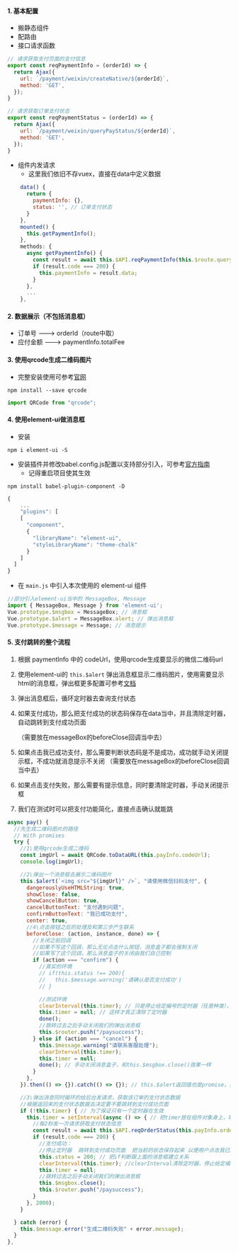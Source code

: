 #### 1. 基本配置

- 搬静态组件
- 配路由
- 接口请求函数

```js
// 请求获取支付页面的支付信息
export const reqPaymentInfo = (orderId) => {
  return Ajax({
    url: `/payment/weixin/createNative/${orderId}`,
    method: 'GET',
  });
}

// 请求获取订单支付状态
export const reqPaymentStatus = (orderId) => {
  return Ajax({
    url: `/payment/weixin/queryPayStatus/${orderId}`,
    method: 'GET',
  });
}
```

- 组件内发请求
  - 这里我们依旧不存vuex，直接在data中定义数据

```js
    data() {
      return {
        paymentInfo: {},
        status: '', // 订单支付状态
      }
    },
    mounted() {
      this.getPaymentInfo();
    },
    methods: {
      async getPaymentInfo() {
        const result = await this.$API.reqPaymentInfo(this.$route.query.orderId);
        if (result.code === 200) {
          this.paymentInfo = result.data;
        }
      },
      ...
    },
```

#### 2. 数据展示（不包括消息框）

- 订单号 ---> orderId（route中取）
- 应付金额 ---> paymentInfo.totalFee

#### 3. 使用qrcode生成二维码图片

- 完整安装使用可参考<a href='https://github.com/soldair/node-qrcode'>官网</a>

```shell
npm install --save qrcode
```

```js
import QRCode from "qrcode";
```

#### 4. 使用element-ui做消息框

- 安装

```shell
npm i element-ui -S
```

- 安装插件并修改babel.config.js配置以支持部分引入，可参考<a href='https://element.eleme.cn/#/zh-CN/component/quickstart'>官方指南</a>
  - 记得重启项目使其生效

```shell
npm install babel-plugin-component -D
```

```js
{
	...
	"plugins": [
    [
      "component",
      {
        "libraryName": "element-ui",
        "styleLibraryName": "theme-chalk"
      }
    ]
  ]
}
```

- 在 `main.js` 中引入本次使用的 element-ui 组件

```js
//部分引入element-ui当中的 MessageBox, Message
import { MessageBox, Message } from 'element-ui';
Vue.prototype.$msgbox = MessageBox; // 消息框
Vue.prototype.$alert = MessageBox.alert; // 弹出消息框
Vue.prototype.$message = Message; // 消息提示

```

#### 5. 支付跳转的整个流程

1. 根据 paymentInfo 中的 codeUrl，使用qrcode生成要显示的微信二维码url

2. 使用element-ui的 `this.$alert` 弹出消息框显示二维码图片，使用需要显示html的消息框，弹出框更多配置可参考<a href='https://element.eleme.cn/#/zh-CN/component/message-box'>文档</a>

3. 弹出消息框后，循环定时器去查询支付状态

4. 如果支付成功，那么把支付成功的状态码保存在data当中，并且清除定时器，自动跳转到支付成功页面

   （需要放在messageBox的beforeClose回调当中去）

5. 如果点击我已成功支付，那么需要判断状态码是不是成功，成功就手动关闭提示框，不成功就消息提示不关闭
   （需要放在messageBox的beforeClose回调当中去）

6. 如果点击支付失败，那么需要有提示信息，同时要清除定时器，手动关闭提示框

7. 我们在测试时可以把支付功能简化，直接点击确认就能跳

```js
async pay() {
  //先生成二维码图片的路径
  // With promises
  try {
    //1\使用qrcode生成二维码
    const imgUrl = await QRCode.toDataURL(this.payInfo.codeUrl);
    console.log(imgUrl);

    //2\弹出一个消息框去展示二维码图片  
    this.$alert(`<img src="${imgUrl}" />`, "请使用微信扫码支付", {
      dangerouslyUseHTMLString: true,
      showClose: false,
      showCancelButton: true,
      cancelButtonText: "支付遇到问题",
      confirmButtonText: "我已成功支付",
      center: true,
      //4\点击按钮之后的处理及和第三步产生联系
      beforeClose: (action, instance, done) => {
        //关闭之前回调
        //如果不写这个回调，那么无论点击什么按钮，消息盒子都会强制关闭
        //如果写了这个回调，那么消息盒子的关闭由我们自己控制
        if (action === "confirm") {
          //真实的环境
          // if(this.status !== 200){
          //   this.$message.warning('请确认是否支付成功')
          // }

          //测试环境
          clearInterval(this.timer); // 只是停止给定编号的定时器（任意种类），并没有清空存储编号的变量
          this.timer = null; // 这样才真正清除了定时器
          done();
          //跳转过去之后手动关闭我们的弹出消息框
          this.$router.push("/paysuccess");
        } else if (action === "cancel") {
          this.$message.warning("请联系客服处理");
          clearInterval(this.timer); 
          this.timer = null;
          done(); // 手动关闭消息盒子，和this.$msgbox.close()效果一样
        }
      },
    }).then(() => {}).catch(() => {}); // this.$alert返回值也是promise，要处理；回调什么都不用写，（不能在这里写，因为无论点哪个按钮都会强制关闭消息框；要去beforeClose回调中写）

    //3\弹出消息同时循环的给后台发请求，获取该订单的支付状态数据
    //根据返回来的支付状态数据去决定要不要跳转到支付成功页面
    if (!this.timer) { // 为了保证只有一个定时器在生效
      this.timer = setInterval(async () => { // 把timer放在组件对象身上，哪里都能看到
        //每2秒发一次请求获取支付状态信息
        const result = await this.$API.reqOrderStatus(this.payInfo.orderId);
        if (result.code === 200) {
          //支付成功：
          //停止定时器  跳转到支付成功页面  把当前的状态保存起来 以便用户点击我已成功支付的时候去判定
          this.status = 200; // 把if判断跟上面的消息框建立关系
          clearInterval(this.timer); //clearInterval清除定时器，停止给定编号的定时器，并没有清空存储编号的变量
          this.timer = null;
          //跳转过去之后手动关闭我们的弹出消息框
          this.$msgbox.close();
          this.$router.push("/paysuccess");
        }
      }, 2000);
    }

  } catch (error) {
    this.$message.error("生成二维码失败" + error.message);
  }
},
```

